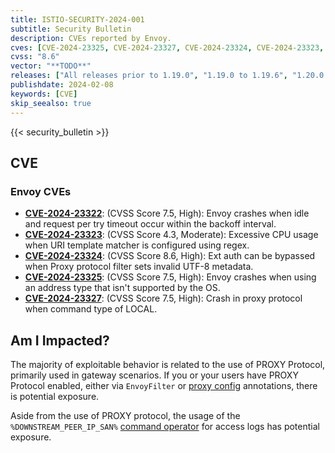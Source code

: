 ```yaml
---
title: ISTIO-SECURITY-2024-001
subtitle: Security Bulletin
description: CVEs reported by Envoy.
cves: [CVE-2024-23325, CVE-2024-23327, CVE-2024-23324, CVE-2024-23323, CVE-2024-23322]
cvss: "8.6"
vector: "**TODO**"
releases: ["All releases prior to 1.19.0", "1.19.0 to 1.19.6", "1.20.0 to 1.20.2"]
publishdate: 2024-02-08
keywords: [CVE]
skip_seealso: true
---
```


{{< security_bulletin >}}

## CVE

### Envoy CVEs

- __[CVE-2024-23322](https://github.com/envoyproxy/envoy/security/advisories/GHSA-6p83-mfmh-qv38)__: (CVSS Score 7.5, High): Envoy crashes when idle and request per try timeout occur within the backoff interval.
- __[CVE-2024-23323](https://github.com/envoyproxy/envoy/security/advisories/GHSA-x278-4w4x-r7ch)__: (CVSS Score 4.3, Moderate): Excessive CPU usage when URI template matcher is configured using regex.
- __[CVE-2024-23324](https://github.com/envoyproxy/envoy/security/advisories/GHSA-gq3v-vvhj-96j6)__: (CVSS Score 8.6, High): Ext auth can be bypassed when Proxy protocol filter sets invalid UTF-8 metadata.
- __[CVE-2024-23325](https://github.com/envoyproxy/envoy/security/advisories/GHSA-5m7c-mrwr-pm26)__: (CVSS Score 7.5, High): Envoy crashes when using an address type that isn't supported by the OS.
- __[CVE-2024-23327](https://github.com/envoyproxy/envoy/security/advisories/GHSA-4h5x-x9vh-m29j)__: (CVSS Score 7.5, High): Crash in proxy protocol when command type of LOCAL.

## Am I Impacted?

The majority of exploitable behavior is related to the use of PROXY Protocol, primarily used in gateway scenarios. If you or your users have PROXY Protocol enabled, either via `EnvoyFilter` or [proxy config](/docs/ops/configuration/traffic-management/network-topologies/#proxy-protocol) annotations, there is potential exposure.

Aside from the use of PROXY protocol, the usage of the `%DOWNSTREAM_PEER_IP_SAN%` [command operator](https://www.envoyproxy.io/docs/envoy/latest/configuration/observability/access_log/usage.html#command-operators) for access logs has potential exposure.
